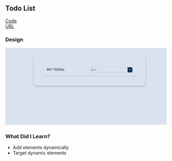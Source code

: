 ## Todo List

[Code](https://github.com/Aditi002-holo/my-todos) <br/>
[URL](https://aditi002-holo.github.io/my-todos/)

### Design

![](./screenshot.JPG)

### What Did I Learn?

- Add elements dynamically
- Target dynamic elements
